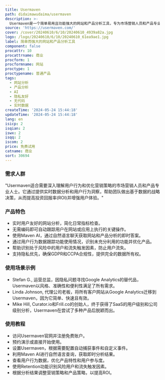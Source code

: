 ```yaml
---
title: Usermaven
path: didaimawudaima/usermaven
description: >-
  Usermaven是一个简单易用且功能强大的网站和产品分析工具，专为市场营销人员和产品专业人士设计。它通过自动捕获所有事件来提供精确的追踪，无需依赖开发人员，从而简化了数据分析过程。Usermaven还提供了隐私友好的解决方案，支持GDPR和CCPA合规性，并且可以无cookie运行，保护用户隐私。
source: 'https://usermaven.com/'
cover: /cover/20240610/6/10/20240610_4939a82a.jpg
logo: /logo/20240610/6/10/20240610_61ea9ae1.jpg
label: 简单而强大的网站和产品分析工具
component: false
procattr: 10
procattrname: 商业
procform: 1
procformname: 网站
proctype: 1
proctypename: 普通产品
tags:
  - 网站分析
  - 产品分析
  - AI
  - 隐私友好
  - 无代码
  - 实时数据
createTime: '2024-05-24 15:44:18'
updateTime: '2024-05-24 15:44:18'
lang: en
isicp: 2
isqian: 2
iswx: 2
isqq: 2
iscom: 2
price: 免费试用
catname: 商业
sort: 30694
---
```




### 需求人群
"Usermaven适合需要深入理解用户行为和优化营销策略的市场营销人员和产品专业人士。它通过提供实时数据分析和用户行为洞察，帮助团队做出基于数据的战略决策，从而提高投资回报率(ROI)并增强用户体验。"

### 产品特色
* 实时用户友好的网站分析，简化日常指标检查。
* 无需编码即可自动跟踪用户在网站或应用上执行的关键操作。
* 使用Maven AI，通过自然语言聊天获取网站和产品分析的即时答案。
* 通过用户行为数据跟踪功能使用情况，识别未充分利用的功能并优化产品。
* 帮助识别处于风险中的用户和流失触发因素，防止用户流失。
* 支持隐私优先，确保GDPR和CCPA合规性，提供完全的数据所有权。

### 使用场景示例
* Stefan G., 运营总监，因隐私问题寻找Google Analytics的替代品，Usermaven以风格、准确性和便利性满足了所有需求。
* Linda Johnson, 代理公司老板，将所有客户网站从Google Analytics迁移到Usermaven，因为它简单、快速且有效。
* Mike Hill, Curator.io和Frill.co的创始人，终于获得了SaaS的用户级别和公司级别分析，Usermaven在尝试了多种产品后脱颖而出。

### 使用教程
* 访问Usermaven官网并注册免费账户。
* 预约演示或直接开始使用。
* 设置Usermaven，根据需要配置自动捕获事件和自定义事件。
* 利用Maven AI进行自然语言查询，获取即时分析结果。
* 查看用户行为数据，优化产品特性和用户参与度。
* 使用Retention功能识别风险用户和流失触发因素。
* 根据分析结果调整营销策略和产品策略，以提高ROI。

  
